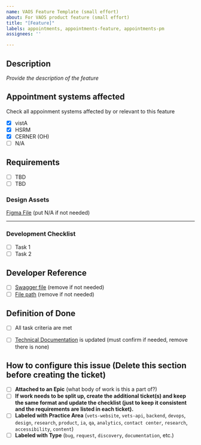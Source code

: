 ```yaml
---
name: VAOS Feature Template (small effort)
about: For VAOS product feature (small effort)
title: "[Feature]"
labels: appointments, appointments-feature, appointments-pm
assignees: ''

---
```


## Description
_Provide the description of the feature_

## Appointment systems affected
Check all appoinment systems affected by or relevant to this feature

- [x] vistA
- [x] HSRM
- [x] CERNER (OH)
- [ ] N/A
      
## Requirements

- [ ] TBD
- [ ] TBD

### Design Assets
[Figma File]() (put N/A if not needed)

---
### Development Checklist

- [ ] Task 1
- [ ] Task 2

 ## Developer Reference
- [ ] [Swagger file]() (remove if not needed)
- [ ] [File path]() (remove if not needed)

## Definition of Done
- [ ] All task criteria are met
- [ ] [Technical Documentation]() is updated (must confirm if needed, remove there is none)


## How to configure this issue (Delete this section before creating the ticket)
- [ ] **Attached to an Epic** (what body of work is this a part of?)
- [ ] **If work needs to be split up, create the additional ticket(s) and keep the same format and update the checklist (just to keep it consistent and the requirements are listed in each ticket).**
- [ ] **Labeled with Practice Area** (`vets-website`, `vets-api`, `backend`, `devops`, `design`, `research`, `product`, `ia`, `qa`, `analytics`, `contact center`, `research`, `accessibility`, `content`)
- [ ] **Labeled with Type** (`bug`, `request`, `discovery`, `documentation`, etc.)
